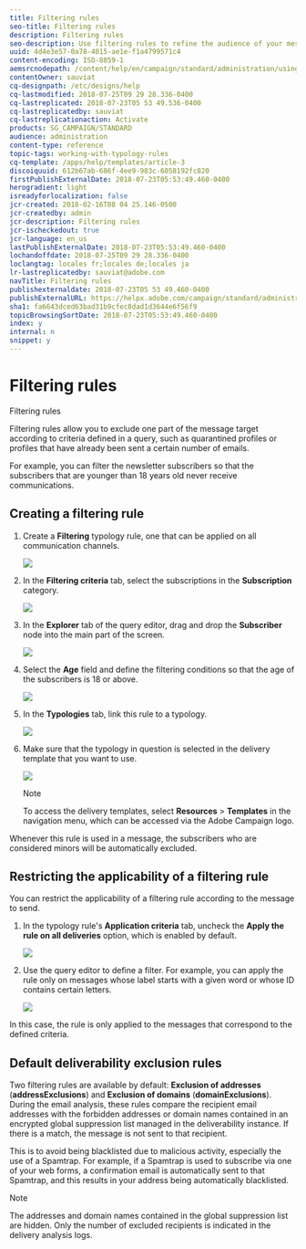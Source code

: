 ```yaml
---
title: Filtering rules
seo-title: Filtering rules
description: Filtering rules
seo-description: Use filtering rules to refine the audience of your messages.
uuid: 4d4e3e57-0a78-4015-ae1e-f1a4799571c4
content-encoding: ISO-8859-1
aemsrcnodepath: /content/help/en/campaign/standard/administration/using/filtering-rules
contentOwner: sauviat
cq-designpath: /etc/designs/help
cq-lastmodified: 2018-07-25T09 29 28.336-0400
cq-lastreplicated: 2018-07-23T05 53 49.536-0400
cq-lastreplicatedby: sauviat
cq-lastreplicationaction: Activate
products: SG_CAMPAIGN/STANDARD
audience: administration
content-type: reference
topic-tags: working-with-typology-rules
cq-template: /apps/help/templates/article-3
discoiquuid: 612b67ab-686f-4ee9-983c-6058192fc820
firstPublishExternalDate: 2018-07-23T05:53:49.460-0400
herogradient: light
isreadyforlocalization: false
jcr-created: 2018-02-16T08 04 25.146-0500
jcr-createdby: admin
jcr-description: Filtering rules
jcr-ischeckedout: true
jcr-language: en_us
lastPublishExternalDate: 2018-07-23T05:53:49.460-0400
lochandoffdate: 2018-07-25T09 29 28.336-0400
loclangtag: locales fr;locales de;locales ja
lr-lastreplicatedby: sauviat@adobe.com
navTitle: Filtering rules
publishexternaldate: 2018-07-23T05 53 49.460-0400
publishExternalURL: https://helpx.adobe.com/campaign/standard/administration/using/filtering-rules.html
sha1: fa6643dced63bad31b9cfec8dad1d3644e6f56f9
topicBrowsingSortDate: 2018-07-23T05:53:49.460-0400
index: y
internal: n
snippet: y
---
```


# Filtering rules

Filtering rules

Filtering rules allow you to exclude one part of the message target according to criteria defined in a query, such as quarantined profiles or profiles that have already been sent a certain number of emails.

For example, you can filter the newsletter subscribers so that the subscribers that are younger than 18 years old never receive communications.

## Creating a filtering rule

1. Create a **Filtering** typology rule, one that can be applied on all communication channels.

   ![](assets/typology_create-rule.png)

1. In the **Filtering criteria** tab, select the subscriptions in the **Subscription** category.

   ![](assets/typology_create-rule-subscription.png)

1. In the **Explorer** tab of the query editor, drag and drop the **Subscriber** node into the main part of the screen.

   ![](assets/typology_create-rule-subscriber.png)

1. Select the **Age** field and define the filtering conditions so that the age of the subscribers is 18 or above.

   ![](assets/typology_create-rule-age.png)

1. In the **Typologies** tab, link this rule to a typology.

   ![](assets/typology_create-rule-typology.png)

1. Make sure that the typology in question is selected in the delivery template that you want to use.

   ![](assets/typology_template.png)

   >[!NOTE]
   >
   >To access the delivery templates, select **Resources** > **Templates** in the navigation menu, which can be accessed via the Adobe Campaign logo.

Whenever this rule is used in a message, the subscribers who are considered minors will be automatically excluded.

## Restricting the applicability of a filtering rule

You can restrict the applicability of a filtering rule according to the message to send.

1. In the typology rule's **Application criteria** tab, uncheck the **Apply the rule on all deliveries** option, which is enabled by default.

   ![](assets/typology_limit.png)

1. Use the query editor to define a filter. For example, you can apply the rule only on messages whose label starts with a given word or whose ID contains certain letters.

   ![](assets/typology_limit-rule.png)

In this case, the rule is only applied to the messages that correspond to the defined criteria.

## Default deliverability exclusion rules

Two filtering rules are available by default: **Exclusion of addresses** (**addressExclusions**) and **Exclusion of domains** (**domainExclusions**). During the email analysis, these rules compare the recipient email addresses with the forbidden addresses or domain names contained in an encrypted global suppression list managed in the deliverability instance. If there is a match, the message is not sent to that recipient.

This is to avoid being blacklisted due to malicious activity, especially the use of a Spamtrap. For example, if a Spamtrap is used to subscribe via one of your web forms, a confirmation email is automatically sent to that Spamtrap, and this results in your address being automatically blacklisted.

>[!NOTE]
>
>The addresses and domain names contained in the global suppression list are hidden. Only the number of excluded recipients is indicated in the delivery analysis logs.

